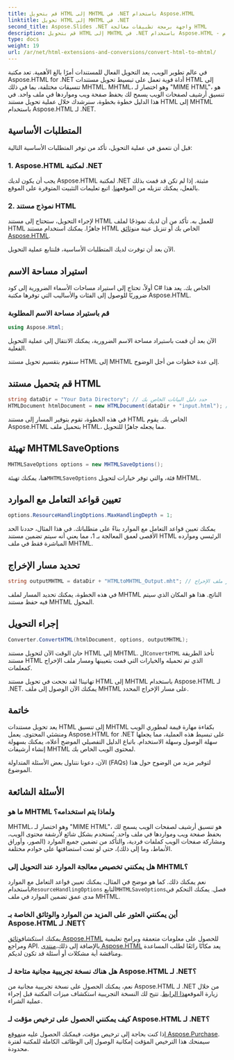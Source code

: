 ```yaml
---
title: قم بتحويل HTML إلى MHTML في .NET باستخدام Aspose.HTML
linktitle: تحويل HTML إلى MHTML في .NET
second_title: Aspose.Slides .NET واجهة برمجة تطبيقات معالجة HTML
description: قم بتحويل HTML إلى MHTML في .NET باستخدام Aspose.HTML - دليل خطوة بخطوة لأرشفة محتوى الويب بكفاءة. تعرف على كيفية استخدام Aspose.HTML لـ .NET لإنشاء أرشيفات MHTML.
type: docs
weight: 19
url: /ar/net/html-extensions-and-conversions/convert-html-to-mhtml/
---
```


في عالم تطوير الويب، يعد التحويل الفعال للمستندات أمرًا بالغ الأهمية. تعد مكتبة Aspose.HTML for .NET أداة قوية تعمل على تبسيط تحويل مستندات HTML إلى تنسيقات مختلفة، بما في ذلك MHTML. MHTML، وهو اختصار لـ "MIME HTML"، هو تنسيق أرشيف لصفحات الويب يسمح لك بحفظ صفحة ويب ومواردها في ملف واحد. في هذا الدليل خطوة بخطوة، سنرشدك خلال عملية تحويل مستند HTML إلى MHTML باستخدام Aspose.HTML لـ .NET.

## المتطلبات الأساسية

قبل أن نتعمق في عملية التحويل، تأكد من توفر المتطلبات الأساسية التالية:

### 1. Aspose.HTML لمكتبة .NET

 يجب أن يكون لديك Aspose.HTML لمكتبة .NET مثبتة. إذا لم تكن قد قمت بذلك بالفعل، يمكنك تنزيله من الموقع[هنا](https://releases.aspose.com/html/net/). اتبع تعليمات التثبيت المتوفرة على الموقع.

### 2. نموذج مستند HTML

لإجراء التحويل، ستحتاج إلى مستند HTML للعمل به. تأكد من أن لديك نموذجًا لملف HTML جاهزًا. يمكنك استخدام مستند HTML الخاص بك أو تنزيل عينة من[وثائق Aspose.HTML](https://reference.aspose.com/html/net/).

الآن بعد أن توفرت لديك المتطلبات الأساسية، فلنتابع عملية التحويل.

## استيراد مساحة الاسم

أولاً، تحتاج إلى استيراد مساحات الأسماء الضرورية إلى كود C# الخاص بك. يعد هذا ضروريًا للوصول إلى الفئات والأساليب التي توفرها مكتبة Aspose.HTML.

### قم باستيراد مساحة الاسم المطلوبة

```csharp
using Aspose.Html;
```

الآن بعد أن قمت باستيراد مساحة الاسم الضرورية، يمكنك الانتقال إلى عملية التحويل الفعلية.

سنقوم بتقسيم تحويل مستند HTML إلى MHTML إلى عدة خطوات من أجل الوضوح.

## قم بتحميل مستند HTML

```csharp
string dataDir = "Your Data Directory"; // حدد دليل البيانات الخاص بك
HTMLDocument htmlDocument = new HTMLDocument(dataDir + "input.html"); // قم بتحميل مستند HTML
```

في هذه الخطوة، تقوم بتوفير المسار إلى مستند HTML الخاص بك. يقوم Aspose.HTML بتحميل ملف HTML، مما يجعله جاهزًا للتحويل.

## تهيئة MHTMLSaveOptions

```csharp
MHTMLSaveOptions options = new MHTMLSaveOptions();
```

 هنا، يمكنك تهيئة`MHTMLSaveOptions` فئة، والتي توفر خيارات لتحويل MHTML.

## تعيين قواعد التعامل مع الموارد

```csharp
options.ResourceHandlingOptions.MaxHandlingDepth = 1;
```

يمكنك تعيين قواعد التعامل مع الموارد بناءً على متطلباتك. في هذا المثال، حددنا الحد الأقصى لعمق المعالجة بـ 1، مما يعني أنه سيتم تضمين مستند HTML الرئيسي وموارده المباشرة فقط في ملف MHTML.

## تحديد مسار الإخراج

```csharp
string outputMHTML = dataDir + "HTMLtoMHTML_Output.mht"; // تحديد مسار ملف الإخراج
```

في هذه الخطوة، يمكنك تحديد المسار لملف MHTML الناتج. هذا هو المكان الذي سيتم فيه حفظ مستند MHTML المحول.

## إجراء التحويل

```csharp
Converter.ConvertHTML(htmlDocument, options, outputMHTML);
```

 حان الوقت الآن لتحويل مستند HTML إلى MHTML. ال`ConvertHTML` تأخذ الطريقة مستند HTML الذي تم تحميله والخيارات التي قمت بتعيينها ومسار ملف الإخراج كمعلمات.

تهانينا! لقد نجحت في تحويل مستند HTML إلى MHTML باستخدام Aspose.HTML لـ .NET. يمكنك الآن الوصول إلى ملف MHTML على مسار الإخراج المحدد.

## خاتمة

يعد تحويل مستندات HTML إلى تنسيق MHTML بكفاءة مهارة قيمة لمطوري الويب ومنشئي المحتوى. يعمل Aspose.HTML for .NET على تبسيط هذه العملية، مما يجعلها سهلة الوصول وسهلة الاستخدام. باتباع الدليل التفصيلي الموضح أعلاه، يمكنك بسهولة إنشاء أرشيفات MHTML لمحتوى الويب الخاص بك.

الآن، دعونا نتناول بعض الأسئلة المتداولة (FAQs) لتوفير مزيد من الوضوح حول هذا الموضوع.

## الأسئلة الشائعة

### ما هو MHTML ولماذا يتم استخدامه؟

MHTML، وهو اختصار لـ "MIME HTML"، هو تنسيق أرشيف لصفحات الويب يسمح لك بحفظ صفحة ويب ومواردها في ملف واحد. يُستخدم بشكل شائع لأرشفة محتوى الويب، ومشاركة صفحات الويب كملفات فردية، والتأكد من تضمين جميع الموارد (الصور، وأوراق الأنماط، وما إلى ذلك)، حتى لو تمت استضافتها على خوادم مختلفة.

### هل يمكنني تخصيص معالجة الموارد عند التحويل إلى MHTML؟

 نعم يمكنك ذلك. كما هو موضح في المثال، يمكنك تعيين قواعد التعامل مع الموارد باستخدام`ResourceHandlingOptions` التابع`MHTMLSaveOptions`فصل. يمكنك التحكم في مدى عمق تضمين الموارد في ملف MHTML.

### أين يمكنني العثور على المزيد من الموارد والوثائق الخاصة بـ Aspose.HTML لـ .NET؟

 يمكنك استكشاف[وثائق Aspose.HTML](https://reference.aspose.com/html/net/) للحصول على معلومات متعمقة وبرامج تعليمية ومراجع API. بالإضافة إلى ذلك،[منتدى Aspose.HTML](https://forum.aspose.com/) يعد مكانًا رائعًا لطلب المساعدة ومناقشة أية مشكلات أو أسئلة قد تكون لديكم.

### هل هناك نسخة تجريبية مجانية متاحة لـ Aspose.HTML لـ .NET؟

 نعم، يمكنك الحصول على نسخة تجريبية مجانية من Aspose.HTML لـ .NET من خلال زيارة الموقع[هذا الرابط](https://releases.aspose.com/). تتيح لك النسخة التجريبية استكشاف ميزات المكتبة قبل إجراء عملية الشراء.

### كيف يمكنني الحصول على ترخيص مؤقت لـ Aspose.HTML لـ .NET؟

 إذا كنت بحاجة إلى ترخيص مؤقت، فيمكنك الحصول عليه من[موقع Aspose.Purchase](https://purchase.aspose.com/temporary-license/). سيمنحك هذا الترخيص المؤقت إمكانية الوصول إلى الوظائف الكاملة للمكتبة لفترة محدودة.

